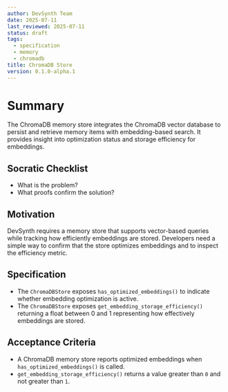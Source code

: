 ```yaml
---
author: DevSynth Team
date: 2025-07-11
last_reviewed: 2025-07-11
status: draft
tags:
  - specification
  - memory
  - chromadb
title: ChromaDB Store
version: 0.1.0-alpha.1
---
```


# Summary

The ChromaDB memory store integrates the ChromaDB vector database to persist and
retrieve memory items with embedding-based search. It provides insight into
optimization status and storage efficiency for embeddings.

## Socratic Checklist
- What is the problem?
- What proofs confirm the solution?

## Motivation

DevSynth requires a memory store that supports vector-based queries while
tracking how efficiently embeddings are stored. Developers need a simple way to
confirm that the store optimizes embeddings and to inspect the efficiency
metric.

## Specification

- The `ChromaDBStore` exposes `has_optimized_embeddings()` to indicate whether
  embedding optimization is active.
- The `ChromaDBStore` exposes `get_embedding_storage_efficiency()` returning a
  float between 0 and 1 representing how effectively embeddings are stored.

## Acceptance Criteria

- A ChromaDB memory store reports optimized embeddings when
  `has_optimized_embeddings()` is called.
- `get_embedding_storage_efficiency()` returns a value greater than `0` and not
  greater than `1`.
